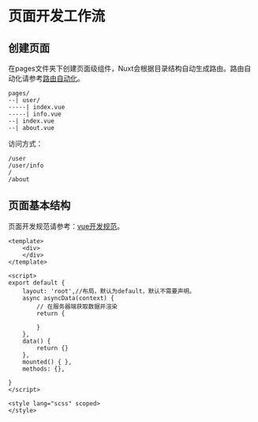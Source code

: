 # 页面开发工作流



 ## 创建页面



在pages文件夹下创建页面级组件，Nuxt会根据目录结构自动生成路由。路由自动化请参考[路由自动化](../开始使用/路由自动化.md)。

```
pages/
--| user/
-----| index.vue
-----| info.vue
--| index.vue
--| about.vue
```

访问方式：

```
/user
/user/info
/
/about
```





## 页面基本结构

页面开发规范请参考：[vue开发规范](/开发规范/vue开发规范.md)。

````vue
<template>
    <div>
    </div>
</template>

<script>
export default {
    layout: 'root',//布局，默认为default，默认不需要声明。
    async asyncData(context) {
        // 在服务器端获取数据并渲染
        return {

        }
    },
    data() {
        return {}
    },
    mounted() { },
    methods: {},

}
</script>

<style lang="scss" scoped>
</style>
````

